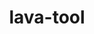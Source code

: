 ---
parent_project: lava
permalink: /engineering/projects/lava/lava-tool/
project_link_name: lava-tool
project_stats: 'true'
project_url: n/a
image:
  featured: 'true'
  path: /assets/images/projects/lava.png
title: lava-tool
display: "false"
---